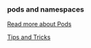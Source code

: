 ### pods and namespaces

[Read more about Pods](https://kubernetes.io/docs/concepts/workloads/pods/)

[Tips and Tricks](https://github.com/amitk-vmware/CKAD-exercises-and-solutions/blob/master/tips_and_tricks.md)
